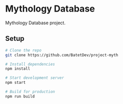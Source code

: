 # Mythology Database

Mythology Database project.

## Setup

```bash
# Clone the repo
git clone https://github.com/BatetDev/project-myth

# Install dependencies
npm install

# Start development server
npm start

# Build for production
npm run build
```
